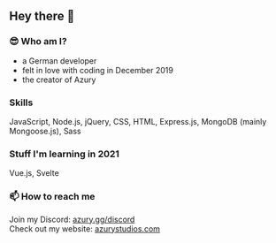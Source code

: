 ## Hey there 👋

### 😎 Who am I?
- a German developer
- felt in love with coding in December 2019
- the creator of Azury

### Skills
JavaScript, Node.js, jQuery, CSS, HTML, Express.js, MongoDB (mainly Mongoose.js), Sass

### Stuff I'm learning in 2021
Vue.js, Svelte

### 📫 How to reach me
Join my Discord: [azury.gg/discord](https://azury.gg/discord)\
Check out my website: [azurystudios.com](https://azurystudios.com)
